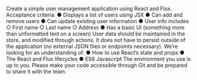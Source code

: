 Create a simple user management application using React and Flux.
Acceptance criteria:
● Displays a list of users using JSX
● Can add and remove users
● Can update existing user information
● User info includes
○ First name
○ Last name
○ Address
● Has a basic UI (something more than unformatted text on a screen)
User data should be maintained in the store, and modified through actions. It does not have to
persist outside of the application (no external JSON files or endpoints necessary).
We’re looking for an understanding of:
● How to use React’s state and props
● The React and Flux lifecycles
● ES6 Javascript
The environment you use is up to you. Please make your code accessible through Git and be
prepared to share it with the team.
